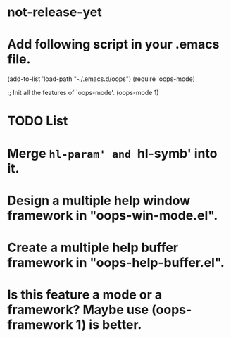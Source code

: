 not-release-yet
===============

Add following script in your .emacs file.
===============
(add-to-list 'load-path "~/.emacs.d/oops")
(require 'oops-mode)

;; Init all the features of `oops-mode'.
(oops-mode 1)

TODO List
===============
# Merge `hl-param' and `hl-symb' into it.
# Design a multiple help window framework in "oops-win-mode.el".
# Create a multiple help buffer framework in "oops-help-buffer.el".
# Is this feature a mode or a framework? Maybe use (oops-framework 1) is better.
